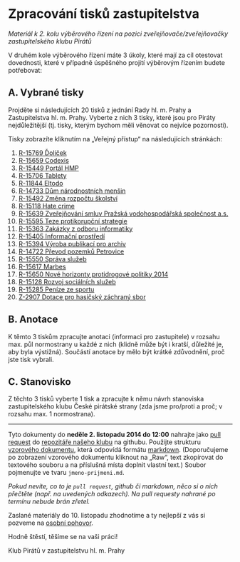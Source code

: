 Zpracování tisků zastupitelstva
============================

*Materiál k 2. kolu výběrového řízení na pozici zveřejňovače/zveřejňovačky zastupitelského klubu Pirátů*

V druhém kole výběrového řízení máte 3 úkoly, které mají za cíl otestovat dovednosti, které v případně úspěšného projití výběrovým řízením budete potřebovat:

A. Vybrané tisky
----------------

Projděte si následujících 20 tisků z jednání Rady hl. m. Prahy a Zastupitelstva hl. m. Prahy. Vyberte z nich 3 tisky, které jsou pro Piráty nejdůležitější (tj. tisky, kterým bychom měli věnovat co nejvíce pozornosti). 

Tisky zobrazíte kliknutím na „Veřejný přístup“ na následujících stránkách:

   1. [R-15769 Ďolíček](http://zastupitelstvo.praha.eu/ina2014/tedusndetail.aspx?id=223198)
   2. [R-15659 Codexis](http://zastupitelstvo.praha.eu/ina2014/tedusndetail.aspx?id=222331)
   3. [R-15449 Portál HMP](http://zastupitelstvo.praha.eu/ina2014/tedusndetail.aspx?id=220592)
   4. [R-15706 Tablety](http://zastupitelstvo.praha.eu/ina2014/tedusndetail.aspx?id=222713)
   5. [R-11844 Eltodo](http://zastupitelstvo.praha.eu/ina2014/tedusndetail.aspx?id=191973)
   6. [R-14733 Dům národnostních menšin](http://zastupitelstvo.praha.eu/ina2014/tedusndetail.aspx?id=214015)
   7. [R-15492 Změna rozpočtu školství](http://zastupitelstvo.praha.eu/ina2014/tedusndetail.aspx?id=220921)
   8. [R-15118 Hate crime](http://zastupitelstvo.praha.eu/ina2014/tedusndetail.aspx?id=217712)
   9. [R-15639 Zveřejňování smluv Pražská vodohospodářská společnost a.s.](http://zastupitelstvo.praha.eu/ina2014/tedusndetail.aspx?id=222161)
   10. [R-15595 Teze protikorupční strategie](http://zastupitelstvo.praha.eu/ina2014/tedusndetail.aspx?id=221647)
   11. [R-15363 Zakázky z odboru informatiky](http://zastupitelstvo.praha.eu/ina2014/tedusndetail.aspx?id=219812)
   12. [R-15405 Informační prostředí](http://zastupitelstvo.praha.eu/ina2014/tedusndetail.aspx?id=220213)
   13. [R-15394 Výroba publikací pro archiv](http://zastupitelstvo.praha.eu/ina2014/tedusndetail.aspx?id=220109)
   14. [R-14722 Převod pozemků Petrovice](http://zastupitelstvo.praha.eu/ina2014/tedusndetail.aspx?id=213917)
   15. [R-15550 Správa služeb](http://zastupitelstvo.praha.eu/ina2014/tedusndetail.aspx?id=221442)
   16. [R-15617 Marbes](http://zastupitelstvo.praha.eu/ina2014/tedusndetail.aspx?id=221959)
   17. [R-15650 Nové horizonty protidrogové politiky 2014](http://zastupitelstvo.praha.eu/ina2014/tedusndetail.aspx?id=222241)
   18. [R-15128 Rozvoj sociálních služeb](http://zastupitelstvo.praha.eu/ina2014/tedusndetail.aspx?id=217773)
   19. [R-15285 Peníze ze sportu](http://zastupitelstvo.praha.eu/ina2014/tedusndetail.aspx?id=219292)
   20. [Z-2907 Dotace pro hasičský záchraný sbor](http://zastupitelstvo.praha.eu/ina2014/tedusndetail.aspx?id=216815)

B. Anotace
-----------

K těmto 3 tiskům zpracujte anotaci (informaci pro zastupitele) v rozsahu max. půl normostrany u každé z nich (klidně může být i kratší, důležité je, aby byla výstižná). Součástí anotace by mělo být krátké zdůvodnění, proč jste tisk vybrali.


C. Stanovisko
------------
Z těchto 3 tisků vyberte 1 tisk a zpracujte k němu návrh stanoviska zastupitelského klubu České pirátské strany (zda jsme pro/proti a proč; v rozsahu max. 1 normostrana).

---

Tyto dokumenty do **neděle 2. listopadu 2014 do 12:00** nahrajte jako [pull request](https://help.github.com/articles/creating-a-pull-request/) do [repozitáře našeho klubu](https://github.com/pirati-cz/KlubPraha/tree/master/vyberka/sekretar) na githubu. Použijte strukturu [vzorového dokumentu](https://github.com/pirati-cz/KlubPraha/blob/master/vyberka/sekretar/jana-pilna.md), která odpovídá formátu [markdown](http://daringfireball.net/projects/markdown/syntax). (Doporučujeme po zobrazení vzorového dokumentu kliknout na „Raw“, text zkopírovat do textového souboru a na příslušná místa doplnit vlastní text.) Soubor pojmenujte ve tvaru ``jmeno-prijmeni.md``.

*Pokud nevíte, co to je ``pull request``, github či markdown, něco si o nich přečtěte (např. na uvedených odkazech). Na pull requesty nahrané po termínu nebude brán zřetel.*

Zaslané materiály do 10. listopadu zhodnotíme a ty nejlepší z vás si pozveme na [osobní pohovor](kriteria.md). 

Hodně štěstí, těšíme se na vaši práci!

Klub Pirátů v zastupitelstvu hl. m. Prahy
